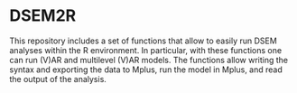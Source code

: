 # DSEM2R

This repository includes a set of functions that allow to easily run DSEM analyses within the R environment. In particular, with these functions one can run (V)AR and multilevel (V)AR models. The functions allow writing the syntax and exporting the data to Mplus, run the model in Mplus, and read the output of the analysis. 
